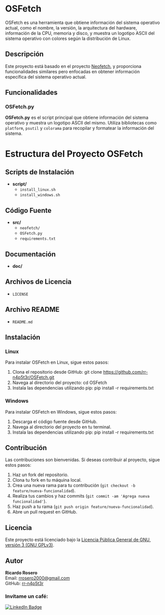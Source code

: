 # OSFetch

OSFetch es una herramienta que obtiene información del sistema operativo actual, como el nombre, la versión, la arquitectura del hardware, información de la CPU, memoria y disco, y muestra un logotipo ASCII del sistema operativo con colores según la distribución de Linux.

## Descripción

Este proyecto está basado en el proyecto [Neofetch](https://github.com/alexiarstein/neofetch), y proporciona funcionalidades similares pero enfocadas en obtener información específica del sistema operativo actual.

## Funcionalidades

### OSFetch.py

**OSFetch.py** es el script principal que obtiene información del sistema operativo y muestra un logotipo ASCII del mismo. Utiliza bibliotecas como `platform`, `psutil` y `colorama` para recopilar y formatear la información del sistema.

# Estructura del Proyecto OSFetch

## Scripts de Instalación

- **script/**
  - `install_linux.sh`
  - `install_windows.sh`

## Código Fuente

- **src/**
  - `neofetch/`
  - `OSFetch.py`
  - `requirements.txt`

## Documentación

- **doc/**

## Archivos de Licencia

- `LICENSE`

## Archivo README

- `README.md`

## Instalación

### Linux

Para instalar OSFetch en Linux, sigue estos pasos:

1. Clona el repositorio desde GitHub: git clone https://github.com/rr-n4p5t3r/OSFetch.git
2. Navega al directorio del proyecto: cd OSFetch
3. Instala las dependencias utilizando pip: pip install -r requirements.txt

### Windows

Para instalar OSFetch en Windows, sigue estos pasos:

1. Descarga el código fuente desde GitHub.
2. Navega al directorio del proyecto en tu terminal.
3. Instala las dependencias utilizando pip: pip install -r requirements.txt

## Contribución

Las contribuciones son bienvenidas. Si deseas contribuir al proyecto, sigue estos pasos:

1. Haz un fork del repositorio.
2. Clona tu fork en tu máquina local.
3. Crea una nueva rama para tu contribución (`git checkout -b feature/nueva-funcionalidad`).
4. Realiza tus cambios y haz commits (`git commit -am 'Agrega nueva funcionalidad'`).
5. Haz push a tu rama (`git push origin feature/nueva-funcionalidad`).
6. Abre un pull request en GitHub.

## Licencia

Este proyecto está licenciado bajo la [Licencia Pública General de GNU, versión 3 (GNU GPLv3)](LICENSE).

## Autor

**Ricardo Rosero**  
Email: rrosero2000@gmail.com  
GitHub: [rr-n4p5t3r](https://github.com/rr-n4p5t3r)

### Invítame un café: ###

<div id="badges">
  <a href="https://www.buymeacoffee.com/elblogden4p5t3r" target="_blank">
    <img src="https://img.shields.io/badge/buymeacoffee-yellow?style=for-the-badge&logo=buymeacoffee&logoColor=white" alt="LinkedIn Badge"/>
  </a>
</div>
